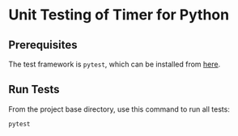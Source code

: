 # Unit Testing of Timer for Python
## Prerequisites
The test framework is `pytest`, which can be installed from [here](https://docs.pytest.org/en/stable/getting-started.html).

## Run Tests
From the project base directory, use this command to run all tests:

```shell
pytest
```
